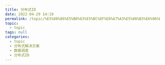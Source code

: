 ```yaml
---
title: 分布式ID
date: 2022-04-29 14:19
permalink: /topic/%E5%88%86%E5%B8%83%E5%BC%8F%E8%A7%A3%E5%86%B3%E6%96%B9%E6%A1%88/%E6%95%B0%E6%8D%AE%E8%B0%83%E5%BA%A6/%E5%88%86%E5%B8%83%E5%BC%8FID
topic: 
  - topic
tags: null
categories: 
  - topic
  - 分布式解决方案
  - 数据调度
  - 分布式ID
---
```

　　
